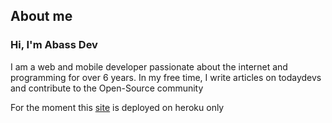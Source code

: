 ## About me
### Hi, I'm Abass Dev
I am a web and mobile developer passionate about the internet and programming for over 6 years. In my free time, I write articles on todaydevs and contribute to the Open-Source community

For the moment this [site](https://abassdev.herokuapp.com) is deployed on heroku only
